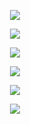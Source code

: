 <p align="center"> <img src= 'all_figs/hyp_posneg_epsilon = 2.png' /> </p>
<p align="center"> <img src= 'all_figs/hyp_posneg_epsilon = 5.png' /> </p>
<p align="center"> <img src= 'all_figs/hyp_posneg_local_usefulness = 2.png' /> </p>
<p align="center"> <img src= 'all_figs/hyp_posneg_local_usefulness = 5.png' /> </p>
<p align="center"> <img src= 'all_figs/hyp_posneg_ratio_epsilon = 2.png' /> </p>
<p align="center"> <img src= 'all_figs/hyp_posneg_ratio_epsilon = 5.png' /> </p>
